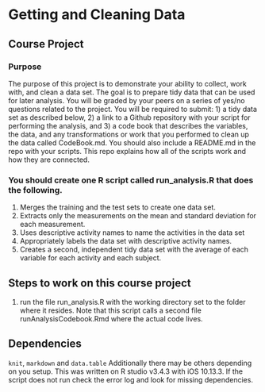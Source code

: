 # Getting and Cleaning Data

## Course Project

### Purpose

The purpose of this project is to demonstrate your ability to collect, work with, and clean a data set. The goal is to prepare tidy data that can be used for later analysis. You will be graded by your peers on a series of yes/no questions related to the project. You will be required to submit: 1) a tidy data set as described below, 2) a link to a Github repository with your script for performing the analysis, and 3) a code book that describes the variables, the data, and any transformations or work that you performed to clean up the data called CodeBook.md. You should also include a README.md in the repo with your scripts. This repo explains how all of the scripts work and how they are connected.

### You should create one R script called run_analysis.R that does the following.

1. Merges the training and the test sets to create one data set.
2. Extracts only the measurements on the mean and standard deviation for each measurement.
3. Uses descriptive activity names to name the activities in the data set
4. Appropriately labels the data set with descriptive activity names.
5. Creates a second, independent tidy data set with the average of each variable for each activity and each subject.

## Steps to work on this course project

1.  run the file run_analysis.R with the working directory set to the folder where it resides.  Note that this script calls a second file runAnalysisCodebook.Rmd where the actual code lives.

## Dependencies

```knit```, ```markdown``` and ```data.table```
Additionally there may be others depending on you setup.  This was written on R studio v3.4.3 with iOS 10.13.3.
If the script does not run check the error log and look for missing dependencies.